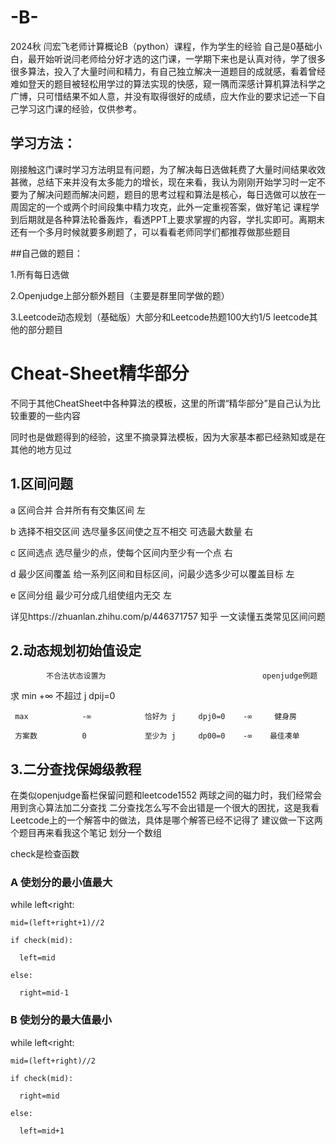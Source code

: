 # -B-
2024秋 闫宏飞老师计算概论B（python）课程，作为学生的经验
自己是0基础小白，最开始听说闫老师给分好才选的这门课，一学期下来也是认真对待，学了很多很多算法，投入了大量时间和精力，有自己独立解决一道题目的成就感，看着曾经难如登天的题目被轻松用学过的算法实现的快感，窥一隅而深感计算机算法科学之广博，只可惜结果不如人意，并没有取得很好的成绩，应大作业的要求记述一下自己学习这门课的经验，仅供参考。

## 学习方法：
刚接触这门课时学习方法明显有问题，为了解决每日选做耗费了大量时间结果收效甚微，总结下来并没有太多能力的增长，现在来看，我认为刚刚开始学习时一定不要为了解决问题而解决问题，题目的思考过程和算法是核心，每日选做可以放在一周固定的一个或两个时间段集中精力攻克，此外一定重视答案，做好笔记
课程学到后期就是各种算法轮番轰炸，看透PPT上要求掌握的内容，学扎实即可。离期末还有一个多月时候就要多刷题了，可以看看老师同学们都推荐做那些题目

##自己做的题目：

1.所有每日选做

2.Openjudge上部分额外题目（主要是群里同学做的题）

3.Leetcode动态规划（基础版）大部分和Leetcode热题100大约1/5 leetcode其他的部分题目

# Cheat-Sheet精华部分

不同于其他CheatSheet中各种算法的模板，这里的所谓“精华部分”是自己认为比较重要的一些内容

同时也是做题得到的经验，这里不摘录算法模板，因为大家基本都已经熟知或是在其他的地方见过


## 1.区间问题

a  区间合并 合并所有有交集区间                                   左  

b  选择不相交区间 选尽量多区间使之互不相交 可选最大数量            右

c  区间选点 选尽量少的点，使每个区间内至少有一个点                 右

d  最少区间覆盖 给一系列区间和目标区间，问最少选多少可以覆盖目标    左

e  区间分组 最少可分成几组使组内无交                              左

详见https://zhuanlan.zhihu.com/p/446371757
知乎     一文读懂五类常见区间问题





## 2.动态规划初始值设定

            不合法状态设置为                                   openjudge例题

求   min            +∞            不超过 j     dpij=0

     max            -∞            恰好为 j     dpj0=0    -∞     健身房
     
     方案数          0             至少为 j     dp00=0    -∞    最佳凑单
     






## 3.二分查找保姆级教程
在类似openjudge畜栏保留问题和leetcode1552  两球之间的磁力时，我们经常会用到贪心算法加二分查找
二分查找怎么写不会出错是一个很大的困扰，这是我看Leetcode上的一个解答中的做法，具体是哪个解答已经不记得了
建议做一下这两个题目再来看我这个笔记
划分一个数组

check是检查函数


### A  使划分的最小值最大

  while left<right:
  
    mid=(left+right+1)//2
    
    if check(mid):
    
      left=mid
      
    else:
    
      right=mid-1


### B  使划分的最大值最小

  while left<right:
  
    mid=(left+right)//2
    
    if check(mid):
    
      right=mid
      
    else:
    
      left=mid+1
